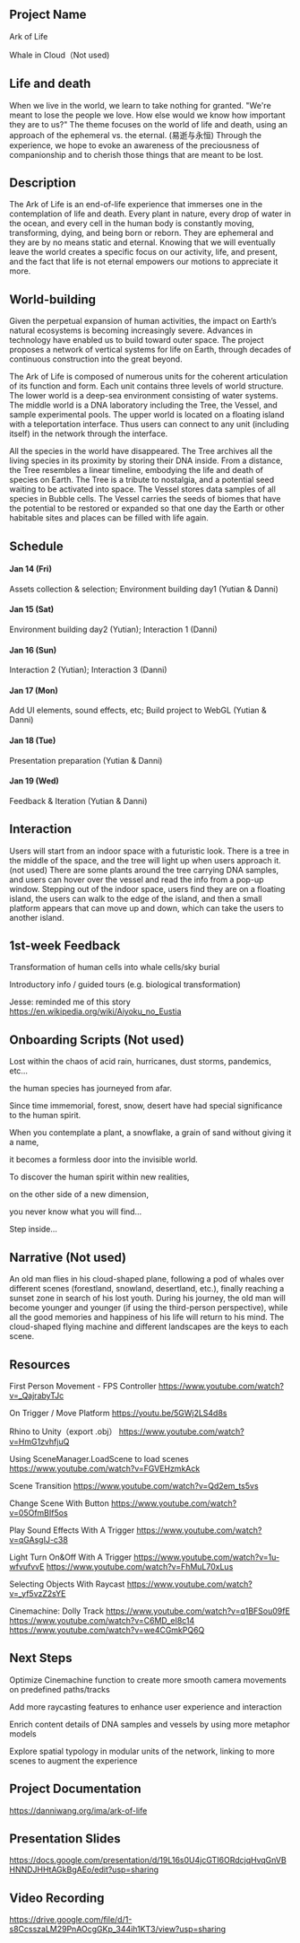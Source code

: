 ## Project Name

Ark of Life

Whale in Cloud（Not used) 


## Life and death

When we live in the world, we learn to take nothing for granted. "We're meant to lose the people we love. How else would we know how important they are to us?" The theme focuses on the world of life and death, using an approach of the ephemeral vs. the eternal. (易逝与永恒) Through the experience, we hope to evoke an awareness of the preciousness of companionship and to cherish those things that are meant to be lost.


## Description

The Ark of Life is an end-of-life experience that immerses one in the contemplation of life and death. Every plant in nature, every drop of water in the ocean, and every cell in the human body is constantly moving, transforming, dying, and being born or reborn. They are ephemeral and they are by no means static and eternal. Knowing that we will eventually leave the world creates a specific focus on our activity, life, and present, and the fact that life is not eternal empowers our motions to appreciate it more.


## World-building

Given the perpetual expansion of human activities, the impact on Earth’s natural ecosystems is becoming increasingly severe. Advances in technology have enabled us to build toward outer space. The project proposes a network of vertical systems for life on Earth, through decades of continuous construction into the great beyond.

The Ark of Life is composed of numerous units for the coherent articulation of its function and form. Each unit contains three levels of world structure. The lower world is a deep-sea environment consisting of water systems. The middle world is a DNA laboratory including the Tree, the Vessel, and sample experimental pools. The upper world is located on a floating island with a teleportation interface. Thus users can connect to any unit (including itself) in the network through the interface.

All the species in the world have disappeared. The Tree archives all the living species in its proximity by storing their DNA inside. From a distance, the Tree resembles a linear timeline, embodying the life and death of species on Earth. The Tree is a tribute to nostalgia, and a potential seed waiting to be activated into space. The Vessel stores data samples of all species in Bubble cells. The Vessel carries the seeds of biomes that have the potential to be restored or expanded so that one day the Earth or other habitable sites and places can be filled with life again.


## Schedule

#### Jan 14 (Fri)

Assets collection & selection; Environment building day1 (Yutian & Danni)

#### Jan 15 (Sat)

Environment building day2 (Yutian); Interaction 1 (Danni)

#### Jan 16 (Sun)

Interaction 2 (Yutian); Interaction 3 (Danni)

#### Jan 17 (Mon)

Add UI elements, sound effects, etc; Build project to WebGL (Yutian & Danni)

#### Jan 18 (Tue)

Presentation preparation (Yutian & Danni)

#### Jan 19 (Wed)

Feedback & Iteration (Yutian & Danni)


## Interaction

Users will start from an indoor space with a futuristic look. There is a tree in the middle of the space, and the tree will light up when users approach it. (not used) There are some plants around the tree carrying DNA samples, and users can hover over the vessel and read the info from a pop-up window. Stepping out of the indoor space, users find they are on a floating island, the users can walk to the edge of the island, and then a small platform appears that can move up and down, which can take the users to another island.


## 1st-week Feedback

Transformation of human cells into whale cells/sky burial

Introductory info / guided tours (e.g. biological transformation)

Jesse: reminded me of this story https://en.wikipedia.org/wiki/Aiyoku_no_Eustia


## Onboarding Scripts (Not used)

Lost within the chaos of acid rain, hurricanes, dust storms, pandemics, etc…

the human species has journeyed from afar.

Since time immemorial, forest, snow, desert have had special significance to the human spirit.

When you contemplate a plant, a snowflake, a grain of sand without giving it a name,

it becomes a formless door into the invisible world.

To discover the human spirit within new realities,

on the other side of a new dimension,

you never know what you will find…

Step inside…


## Narrative (Not used)

An old man flies in his cloud-shaped plane, following a pod of whales over different scenes (forestland, snowland, desertland, etc.), finally reaching a sunset zone in search of his lost youth. During his journey, the old man will become younger and younger (if using the third-person perspective), while all the good memories and happiness of his life will return to his mind. The cloud-shaped flying machine and different landscapes are the keys to each scene.


## Resources

First Person Movement - FPS Controller
https://www.youtube.com/watch?v=_QajrabyTJc

On Trigger / Move Platform
https://youtu.be/5GWj2LS4d8s

Rhino to Unity（export .obj）
https://www.youtube.com/watch?v=HmG1zvhfjuQ

Using SceneManager.LoadScene to load scenes
https://www.youtube.com/watch?v=FGVEHzmkAck

Scene Transition
https://www.youtube.com/watch?v=Qd2em_ts5vs

Change Scene With Button
https://www.youtube.com/watch?v=05OfmBIf5os

Play Sound Effects With A Trigger
https://www.youtube.com/watch?v=qGAsgIJ-c38

Light Turn On&Off With A Trigger
https://www.youtube.com/watch?v=1u-wfvufvvE
https://www.youtube.com/watch?v=FhMuL70xLus

Selecting Objects With Raycast
https://www.youtube.com/watch?v=_yf5vzZ2sYE

Cinemachine: Dolly Track
https://www.youtube.com/watch?v=q1BFSou09fE
https://www.youtube.com/watch?v=C6MD_eI8c14
https://www.youtube.com/watch?v=we4CGmkPQ6Q

## Next Steps

Optimize Cinemachine function to create more smooth camera movements on predefined paths/tracks

Add more raycasting features to enhance user experience and interaction

Enrich content details of DNA samples and vessels by using more metaphor models

Explore spatial typology in modular units of the network, linking to more scenes to augment the experience


## Project Documentation
https://danniwang.org/ima/ark-of-life

## Presentation Slides
https://docs.google.com/presentation/d/19L16s0U4jcGTI6ORdcjqHvqGnVBHNNDJHHtAGkBgAEo/edit?usp=sharing


## Video Recording
https://drive.google.com/file/d/1-s8CcsszaLM29PnAOcgGKp_344ih1KT3/view?usp=sharing
